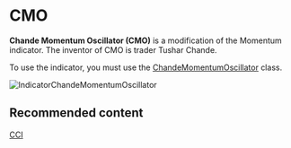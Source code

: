 # CMO

**Chande Momentum Oscillator (CMO)** is a modification of the Momentum indicator. The inventor of CMO is trader Tushar Chande. 

To use the indicator, you must use the [ChandeMomentumOscillator](../api/StockSharp.Algo.Indicators.ChandeMomentumOscillator.html) class. 

![IndicatorChandeMomentumOscillator](~/images/IndicatorChandeMomentumOscillator.png)

## Recommended content

[CCI](IndicatorCommodityChannelIndex.md)

